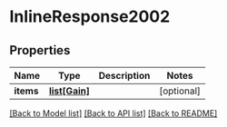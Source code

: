 # InlineResponse2002

## Properties
Name | Type | Description | Notes
------------ | ------------- | ------------- | -------------
**items** | [**list[Gain]**](Gain.md) |  | [optional] 

[[Back to Model list]](../README.md#documentation-for-models) [[Back to API list]](../README.md#documentation-for-api-endpoints) [[Back to README]](../README.md)


